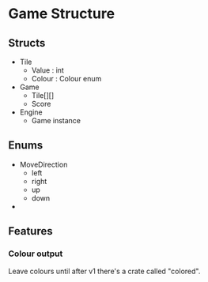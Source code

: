 # Game Structure


## Structs
- Tile
    - Value : int
    - Colour : Colour enum
- Game
    - Tile[][]
    - Score
- Engine
    - Game instance

## Enums
- MoveDirection 
    - left
    - right
    - up
    - down
- 


## Features

### Colour output
Leave colours until after v1 there's a crate called "colored".
